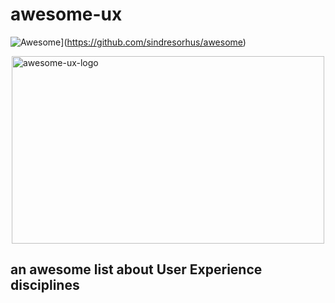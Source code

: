 # awesome-ux
![Awesome](https://cdn.rawgit.com/sindresorhus/awesome/d7305f38d29fed78fa85652e3a63e154dd8e8829/media/badge.svg)](https://github.com/sindresorhus/awesome)

<img src="https://raw.githubusercontent.com/netoguimaraes/awesome-ux/master/Untitled.png" alt="awesome-ux-logo" style="display:block; margin: 0px auto; width: 500px; height: 300px;">

## an awesome list about User Experience disciplines
